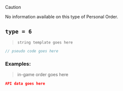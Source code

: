 > [!CAUTION]
> No information available on this type of Personal Order.

## `type = 6`

> `string template goes here`

```ts
// pseudo code goes here
```

### Examples:

> in-game order goes here

```json
API data goes here
```